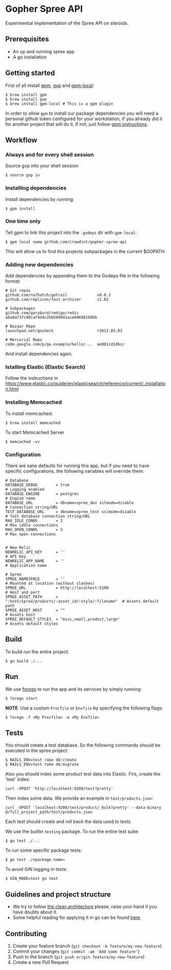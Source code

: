 # Gopher Spree API

Experimental implementation of the Spree API on steroids.

## Prerequisites

- An up and running spree app
- A go installation

## Getting started

First of all install [gpm](https://github.com/pote/gpm),
[gvp](https://github.com/pote/gvp) and
[gpm-local](https://github.com/technosophos/gpm-local):

    $ brew install gpm
    $ brew install gvp
    $ brew install gpm-local # This is a gpm plugin

In order to allow `gpm` to install our package dependencies
you will need a personal github token configured for your workstation,
if you already did it for another project that will do it, if not, just
follow [gpm instructions](https://github.com/pote/gpm#private-repos).

## Workflow

### Always and for every shell session

Source gvp into your shell session:

    $ source gvp in

### Installing dependencies

Install dependencies by running:

    $ gpm install

### One time only

Tell gpm to link this project into the `.godeps` dir with `gpm-local`:

    $ gpm local name github.com/crowdint/gopher-spree-api

This will allow us to find this projects subpackages in the current
$GOPATH

### Adding new dependencies

Add dependencies by appending them to the Godeps file in the following
format:

    # Git repos
    github.com/nu7hatch/gotrail             v0.0.2
    github.com/replicon/fast-archiver       v1.02

    # Subpackages
    github.com/garyburd/redigo/redis        a6a0a737c00caf4d4c2bb589941ace0d688168bb

    # Bazaar Repo
    launchpad.net/gocheck                   r2013.03.03

    # Mercurial Repo
    code.google.com/p/go.example/hello/...  ae081cd1d6cc

And install dependencies again.

### Istalling Elastic (Elastic Search)
Follow the instructions in https://www.elastic.co/guide/en/elasticsearch/reference/current/_installation.html


### Installing Memcached
To install memcached.

    $ brew install memcached

To start Memcached Server

    $ memcached -vv

### Configuration

There are sane defaults for running this app, but if you need to have
specific configurations, the following variables will override them:

```
# Database
DATABASE_DEBUG        = true                                               # Logging enabled
DATABASE_ENGINE       = postgres                                           # Engine name
DATABASE_URL          = dbname=spree_dev sslmode=disable                   # Connection string/URL
TEST_DATABASE_URL     = dbname=spree_test sslmode=disable                  # Test database connection string/URL
MAX_IDLE_CONNS        = 2                                                  # Max iddle connections
MAX_OPEN_CONNS        = 5                                                  # Max open connections


# New Relic
NEWRELIC_API_KEY      = ''                                                 # API Key
NEWRELIC_APP_NAME     = ''                                                 # Application name

# Spree
SPREE_NAMESPACE       = ''                                                 # Mounted at location (without slashes)
SPREE_URL             = http://localhost:5100                              # Host and port
SPREE_ASSET_PATH      = ":host/spree/products/:asset_id/:style/:filename"  # Assets default path
SPREE_ASSET_HOST      = ""                                                 # Assets host
SPREE_DEFAULT_STYLES  = "mini,small,product,large"                         # Assets default styles
```

## Build

To build run the entire project:

    $ go build ./...

## Run

We use [forego](http://github.com/ddollar/forego) to run the app and
its services by simply running:

    $ forego start

**NOTE**: Use a custom `Procfile` or `Envfile` by specifying the
following flags:

    $ forego -f <My Procfile> -e <My Envfile>

## Tests

  You should create a test database. So the following commands should be executed in the spree project:

    $ RAILS_ENV=test rake db:create
    $ RAILS_ENV=test rake db:migrate

  Also you should index some product test data into Elastic.
Firs, create the 'test' index:

    curl -XPOST 'http://localhost:9200/test?pretty'

  Then index some data. We provide an example in `test/products.json`:

    curl -XPOST 'localhost:9200/test/product/_bulk?pretty' --data-binary @/full_project_path/test/products.json

Each test should create and roll back the data used to tests.

  We use the builtin `testing` package. To run the entire test suite:

    $ go test ./...

  To run some specific package tests:

    $ go test ./<package name>

  To avoid GIN logging in tests:

    $ GIN_MODE=test go test


## Guidelines and project structure

- We try to follow [the clean
architecture](http://blog.8thlight.com/uncle-bob/2012/08/13/the-clean-architecture.html) please, raise your hand if you have doubts about it.
- Some helpful reading for applying it in go can be found
[here](http://manuel.kiessling.net/2012/09/28/applying-the-clean-architecture-to-go-applications).

## Contributing

1. Create your feature branch (`git checkout -b feature/my-new-feature`)
2. Commit your changes (`git commit -am 'Add some feature'`)
3. Push to the branch (`git push origin feature/my-new-feature`)
4. Create a new Pull Request
